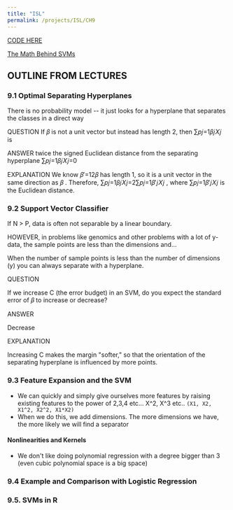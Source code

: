 ```yaml
---
title: "ISL"
permalink: /projects/ISL/CH9
---
```


[CODE HERE](https://courses.edx.org/asset-v1:StanfordOnline+STATSX0001+1T2020+type@asset+block/ch9.html)

[The Math Behind SVMs](https://shuzhanfan.github.io/2018/05/understanding-mathematics-behind-support-vector-machines/)

## OUTLINE FROM LECTURES

### 9.1 Optimal Separating Hyperplanes

There is no probability model -- it just looks for a hyperplane that separates the classes in a direct way

QUESTION
If 𝛽 is not a unit vector but instead has length 2, then ∑𝑝𝑗=1𝛽𝑗𝑋𝑗 is

ANSWER
twice the signed Euclidean distance from the separating hyperplane ∑𝑝𝑗=1𝛽𝑗𝑋𝑗=0

EXPLANATION
We know 𝛽′=12𝛽 has length 1, so it is a unit vector in the same direction as 𝛽 . Therefore, ∑𝑝𝑗=1𝛽𝑗𝑋𝑗=2∑𝑝𝑗=1𝛽′𝑗𝑋𝑗 , where ∑𝑝𝑗=1𝛽′𝑗𝑋𝑗 is the Euclidean distance.

### 9.2 Support Vector Classifier

If N > P, data is often not separable by a linear boundary.

HOWEVER, in problems like genomics and other problems with a lot of y-data, the sample points are less than the dimensions and...

When the number of sample points is less than the number of dimensions (y) you can always separate with a hyperplane.

QUESTION

If we increase C (the error budget) in an SVM, do you expect the standard error of 𝛽 to increase or decrease?

ANSWER

Decrease

EXPLANATION

Increasing C makes the margin "softer," so that the orientation of the separating hyperplane is influenced by more points.

### 9.3 Feature Expansion and the SVM

* We can quickly and simply give ourselves more features by raising existing features to the power of 2,3,4 etc... X^2, X^3 etc.. `(X1, X2, X1^2, X2^2, X1*X2)`
* When we do this, we add dimensions. The more dimensions we have, the more likely we will find a separator

#### Nonlinearities and Kernels

* We don't like doing polynomial regression with a degree bigger than 3 (even cubic polynomial space is a big space)


### 9.4 Example and Comparison with Logistic Regression

### 9.5. SVMs in R
